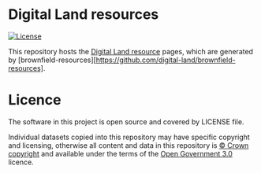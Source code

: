 # Digital Land resources

[![License](https://img.shields.io/github/license/mashape/apistatus.svg)](https://github.com/digital-land/resource/blob/master/LICENSE)

This repository hosts the [Digital Land resource](https://digital-land.github.io/resource) pages, which are generated by [brownfield-resources][https://github.com/digital-land/brownfield-resources].

# Licence

The software in this project is open source and covered by LICENSE file.

Individual datasets copied into this repository may have specific copyright and licensing, otherwise all content and data in this repository is
[© Crown copyright](http://www.nationalarchives.gov.uk/information-management/re-using-public-sector-information/copyright-and-re-use/crown-copyright/)
and available under the terms of the [Open Government 3.0](https://www.nationalarchives.gov.uk/doc/open-government-licence/version/3/) licence.
